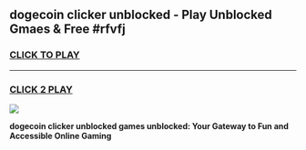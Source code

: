 
## dogecoin clicker unblocked - Play Unblocked Gmaes & Free #rfvfj
<h3>
<a href="https://news.freeplayer.one?title=dogecoin_clicker_unblocked&ref=26F">CLICK TO PLAY</a></h3>
<hr>

<h3>
<a href="https://news.freeplayer.one?title=dogecoin_clicker_unblocked&ref=26F">CLICK 2 PLAY</a>
  
</h3>

<a href="https://news.freeplayer.one?title=dogecoin_clicker_unblocked&ref=26F/"><img src="https://clearcache.store/games.png"></a>


**dogecoin clicker unblocked games unblocked: Your Gateway to Fun and Accessible Online Gaming**
